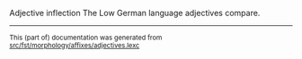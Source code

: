 Adjective inflection
The Low German language adjectives compare.

* * *

<small>This (part of) documentation was generated from [src/fst/morphology/affixes/adjectives.lexc](https://github.com/giellalt/lang-nds/blob/main/src/fst/morphology/affixes/adjectives.lexc)</small>
